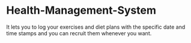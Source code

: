 # Health-Management-System
It lets you to log your exercises and diet plans with the specific date and time stamps and you can recruit them whenever you want.
